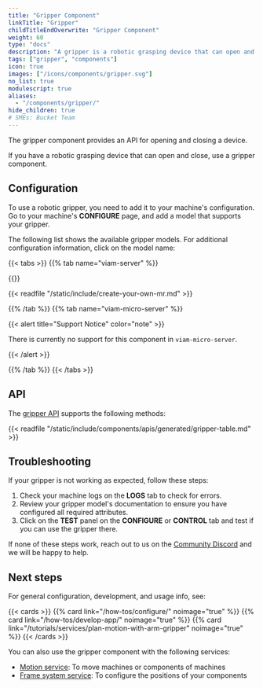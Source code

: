 ```yaml
---
title: "Gripper Component"
linkTitle: "Gripper"
childTitleEndOverwrite: "Gripper Component"
weight: 60
type: "docs"
description: "A gripper is a robotic grasping device that can open and close."
tags: ["gripper", "components"]
icon: true
images: ["/icons/components/gripper.svg"]
no_list: true
modulescript: true
aliases:
  - "/components/gripper/"
hide_children: true
# SMEs: Bucket Team
---
```


The gripper component provides an API for opening and closing a device.

If you have a robotic grasping device that can open and close, use a gripper component.

## Configuration

To use a robotic gripper, you need to add it to your machine's configuration.
Go to your machine's **CONFIGURE** page, and add a model that supports your gripper.

The following list shows the available gripper models.
For additional configuration information, click on the model name:

{{< tabs >}}
{{% tab name="viam-server" %}}

{{<resources api="rdk:component:gripper" type="gripper" no-intro="true">}}

{{< readfile "/static/include/create-your-own-mr.md" >}}

{{% /tab %}}
{{% tab name="viam-micro-server" %}}

{{< alert title="Support Notice" color="note" >}}

There is currently no support for this component in `viam-micro-server`.

{{< /alert >}}

{{% /tab %}}
{{< /tabs >}}

## API

The [gripper API](/appendix/apis/components/gripper/) supports the following methods:

{{< readfile "/static/include/components/apis/generated/gripper-table.md" >}}

## Troubleshooting

If your gripper is not working as expected, follow these steps:

1. Check your machine logs on the **LOGS** tab to check for errors.
2. Review your gripper model's documentation to ensure you have configured all required attributes.
3. Click on the **TEST** panel on the **CONFIGURE** or **CONTROL** tab and test if you can use the gripper there.

If none of these steps work, reach out to us on the [Community Discord](https://discord.gg/viam) and we will be happy to help.

## Next steps

For general configuration, development, and usage info, see:

{{< cards >}}
{{% card link="/how-tos/configure/" noimage="true" %}}
{{% card link="/how-tos/develop-app/" noimage="true" %}}
{{% card link="/tutorials/services/plan-motion-with-arm-gripper" noimage="true" %}}
{{< /cards >}}

You can also use the gripper component with the following services:

- [Motion service](/services/slam/): To move machines or components of machines
- [Frame system service](/services/navigation/): To configure the positions of your components
